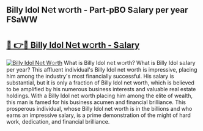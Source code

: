 ## Billy Idol N𝚎t w𝚘rth - Part-pBO S𝚊lary per year FSaWW

# <h2><a href="http://gc1kdp.nevu.top/?p=Billy+Idol">🔗 👉🔴 Billy Idol N𝚎t w𝚘rth - S𝚊lary</a></h2>

[![Billy Idol N𝚎t W𝚘rth](https://i.imgur.com/Oavwk0R.jpeg)](http://gc1kdp.nevu.top/?p=Billy+Idol)
What is Billy Idol n𝚎t w𝚘rth? What is Billy Idol s𝚊lary per year?
This affluent individual's Billy Idol net worth is impressive, placing him among the industry's most financially successful. His salary is substantial, but it is only a fraction of Billy Idol net worth, which is believed to be amplified by his numerous business interests and valuable real estate holdings. With a Billy Idol net worth placing him among the elite of wealth, this man is famed for his business acumen and financial brilliance. This prosperous individual, whose Billy Idol net worth is in the billions and who earns an impressive salary, is a prime demonstration of the might of hard work, dedication, and financial brilliance.
